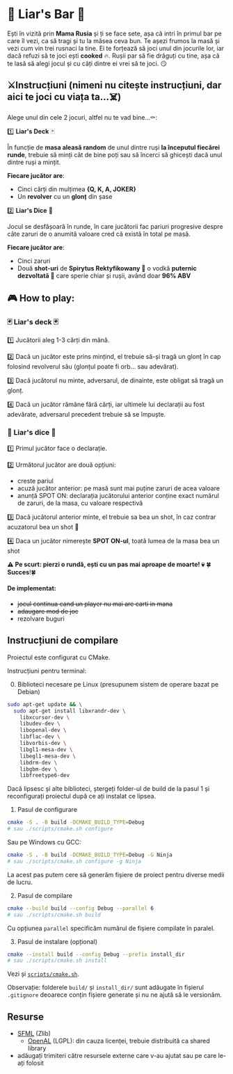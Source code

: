 # 🍻 Liar's Bar 🔫

Ești în vizită prin **Mama Rusia** și ți se face sete, așa că intri în primul bar pe care îl vezi, ca să tragi și tu la măsea ceva bun.
Te așezi frumos la masă și vezi cum vin trei rusnaci la tine. Ei te forțează să joci unul din jocurile lor, iar dacă refuzi să te joci ești **cooked** 🔥.
Rușii par să fie drăguți cu tine, așa că te lasă să alegi jocul și cu câți dintre ei vrei să te joci. 😏


## ⚔️Instrucțiuni (**nimeni nu citește instrucțiuni, dar aici te joci cu viața ta...☠️**)
Alege unul din cele 2 jocuri, altfel nu te vad bine...⚰️:

1️⃣ **Liar's Deck** 🃏

În funcție de **masa aleasă random** de unul dintre ruși **la începutul fiecărei runde**, trebuie să minți cât de bine poți sau să încerci să ghicești dacă unul dintre ruși a mințit.


**Fiecare jucător are**:
- Cinci cărți din mulțimea **{Q, K, A, JOKER}**
- Un **revolver** cu un **glonț** din șase


2️⃣ **Liar's Dice** 🎲

Jocul se desfășoară în runde, în care jucătorii fac pariuri progresive despre câte zaruri de o anumită valoare cred că există în total pe masă.

**Fiecare jucător are**:
- Cinci zaruri 
- Două **shot-uri** de **Spirytus Rektyfikowany 🍷** o vodkă **puternic dezvoltată 💪** care sperie chiar și rușii, având doar **96% ABV**



## 🎮 How to play:

### 🃏 Liar's deck 🃏
1️⃣ Jucătorii aleg 1-3 cărți din mână.

2️⃣ Dacă un jucător este prins mințind, el trebuie să-și tragă un glonț în cap folosind revolverul său (glonțul poate fi orb... sau adevărat).

3️⃣ Dacă jucătorul nu minte, adversarul, de dinainte, este obligat să tragă un glonț.

4️⃣ Dacă un jucător rămâne fără cărți, iar ultimele lui declarații au fost adevărate, adversarul precedent trebuie să se împuște.

### 🎲 Liar's dice 🎲
1️⃣ Primul jucător face o declarație.

2️⃣ Următorul jucător are două opțiuni:
- creste pariul
- acuză jucător anterior: pe masă sunt mai puține zaruri de acea valoare
- anunță SPOT ON: declarația jucătorului anterior conține exact numărul de zaruri, de la masa, cu valoare respectivă 

3️⃣ Dacă jucătorul anterior minte, el trebuie sa bea un shot, în caz contrar acuzatorul bea un shot 🥃

4️⃣ Daca un jucător nimerește **SPOT ON-ul**, toată lumea de la masa bea un shot



**⚠️ Pe scurt: pierzi o rundă, ești cu un pas mai aproape de moarte! 💀**
🍀**Succes**!🍀


#### De implementat:
- ~~jocul continua cand un player nu mai are carti in mana~~
- ~~adaugare mod de joc~~
- rezolvare buguri

## Instrucțiuni de compilare

Proiectul este configurat cu CMake.

Instrucțiuni pentru terminal:

0. Biblioteci necesare pe Linux (presupunem sistem de operare bazat pe Debian)
```sh
sudo apt-get update && \
  sudo apt-get install libxrandr-dev \
    libxcursor-dev \
    libudev-dev \
    libopenal-dev \
    libflac-dev \
    libvorbis-dev \
    libgl1-mesa-dev \
    libegl1-mesa-dev \
    libdrm-dev \
    libgbm-dev \
    libfreetype6-dev
```

Dacă lipsesc și alte biblioteci, ștergeți folder-ul de build de la pasul 1 și reconfigurați proiectul după ce ați instalat ce lipsea.

1. Pasul de configurare
```sh
cmake -S . -B build -DCMAKE_BUILD_TYPE=Debug
# sau ./scripts/cmake.sh configure
```

Sau pe Windows cu GCC:
```sh
cmake -S . -B build -DCMAKE_BUILD_TYPE=Debug -G Ninja
# sau ./scripts/cmake.sh configure -g Ninja
```

La acest pas putem cere să generăm fișiere de proiect pentru diverse medii de lucru.


2. Pasul de compilare
```sh
cmake --build build --config Debug --parallel 6
# sau ./scripts/cmake.sh build
```

Cu opțiunea `parallel` specificăm numărul de fișiere compilate în paralel.


3. Pasul de instalare (opțional)
```sh
cmake --install build --config Debug --prefix install_dir
# sau ./scripts/cmake.sh install
```

Vezi și [`scripts/cmake.sh`](scripts/cmake.sh).

Observație: folderele `build/` și `install_dir/` sunt adăugate în fișierul `.gitignore` deoarece
conțin fișiere generate și nu ne ajută să le versionăm.


## Resurse

- [SFML](https://github.com/SFML/SFML/tree/2.6.1) (Zlib)
  - [OpenAL](https://openal-soft.org/) (LGPL): din cauza licenței, trebuie distribuită ca shared library
- adăugați trimiteri către resursele externe care v-au ajutat sau pe care le-ați folosit
